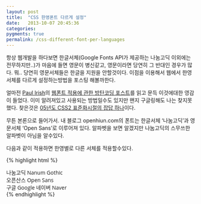 ```yaml
---
layout: post
title:  "CSS 한영폰트 다르게 설정"
date:   2013-10-07 20:45:36
categories:
pygments: true
permalink: /css-different-font-per-languages
---
```

항상 웹개발을 하다보면 한글서체(Google Fonts API가 제공하는 나눔고딕 이외에는 전무하지만..)가 마음에 들면 영문이 병신같고, 영문이라면 당연히 그 반대인 경우가 많다. 뭐.. 당연히 영문서체들은 한글을 지원을 안할것이다. 이점을 이용해서 웹에서 한영서체를 다르게 설정하는방법을 포스팅 해볼까한다.

얼마전 [Paul Irish][paulirish]의 [웹폰트 적용에 관한 방탄코딩 포스트][bulletproof]를 읽고 문득 이것에대한 영감이 들었다. 이미 알려져있고 사용되는 방법일수도 있지만 왠지 구글링해도 나는 찾지못했다. 찾은것은 [05년도 CSS2 표준화시절의 잡답 하나][cssdesignkr]이다.

무튼 본론으로 들어가서. 내 블로그 openhiun.com의 폰트는 한글서체 ‘나눔고딕’과 영문서체 ‘Open Sans’로 이루어져 있다. 알파벳을 보면 알겠지만 나눔고딕의 스무쓰한 알파벳이 아님을 알수있다.

다음과 같이 적용하면 한영별로 다른 서체를 적용할수있다.

{% highlight html %}
<!DOCTYPE HTML>
<html>
<head>
<meta http-equiv="Content-Type" content="text/html;charset=utf-8">
<title>Fancy Fonts</title>
<style>
@import url(http://fonts.googleapis.com/earlyaccess/nanumgothic.css);
@import url(http://fonts.googleapis.com/css?family=Open+Sans);
.font {
  font-family: 'Open Sans', 'Nanum Gothic', sans-serif;
 }
</style>
</head>
<body>
<div class="font">
나눔고딕 Nanum Gothic<br />
오픈산스 Open Sans<br />
구글 Google<be />
네이버 Naver<be />
<br />
</div>
</body>
</html>
{% endhighlight %}

[paulirish]: http://www.paulirish.com/
[bulletproof]: http://www.paulirish.com/2009/bulletproof-font-face-implementation-syntax/‎
[cssdesignkr]: http://cssdesign.kr/forum/viewtopic.php?id=136



